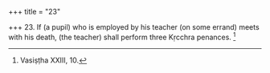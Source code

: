 +++
title = "23"

+++
23. If (a pupil) who is employed by his teacher (on some errand) meets with his death, (the teacher) shall perform three Kṛcchra penances. [^17] 


[^17]:  Vasiṣṭha XXIII, 10.

